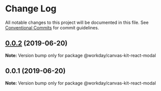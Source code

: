 # Change Log

All notable changes to this project will be documented in this file.
See [Conventional Commits](https://conventionalcommits.org) for commit guidelines.

## [0.0.2](https://ghe.megaleo.com/design/canvas-kit-react/tree/master/modules/modal/compare/@workday/canvas-kit-react-modal@0.0.1...@workday/canvas-kit-react-modal@0.0.2) (2019-06-20)

**Note:** Version bump only for package @workday/canvas-kit-react-modal





## 0.0.1 (2019-06-20)

**Note:** Version bump only for package @workday/canvas-kit-react-modal
